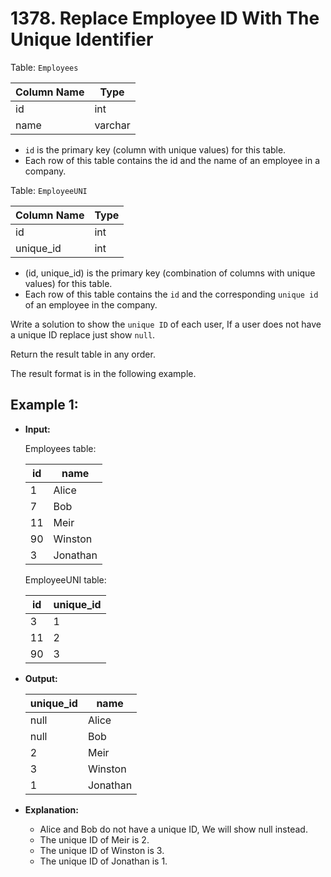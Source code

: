 # 1378. Replace Employee ID With The Unique Identifier

Table: `Employees`

| Column Name   | Type    |
|---------------|---------|
| id            | int     |
| name          | varchar |

- `id` is the primary key (column with unique values) for this table.
- Each row of this table contains the id and the name of an employee in a company.
 
Table: `EmployeeUNI`

| Column Name   | Type    |
|---------------|---------|
| id            | int     |
| unique_id     | int     |

- (id, unique_id) is the primary key (combination of columns with unique values) for this table.
- Each row of this table contains the `id` and the corresponding `unique id` of an employee in the company.
 

Write a solution to show the `unique ID` of each user, If a user does not have a unique ID replace just show `null`.

Return the result table in any order.

The result format is in the following example.
 

## Example 1:

- **Input:**

    Employees table:

    | id | name     |
    |----|----------|
    | 1  | Alice    |
    | 7  | Bob      |
    | 11 | Meir     |
    | 90 | Winston  |
    | 3  | Jonathan |

    EmployeeUNI table:

    | id | unique_id |
    |----|-----------|
    | 3  | 1         |
    | 11 | 2         |
    | 90 | 3         |

- **Output:** 

    | unique_id | name     |
    |-----------|----------|
    | null      | Alice    |
    | null      | Bob      |
    | 2         | Meir     |
    | 3         | Winston  |
    | 1         | Jonathan |

- **Explanation:**

    - Alice and Bob do not have a unique ID, We will show null instead.
    - The unique ID of Meir is 2.
    - The unique ID of Winston is 3.
    - The unique ID of Jonathan is 1.